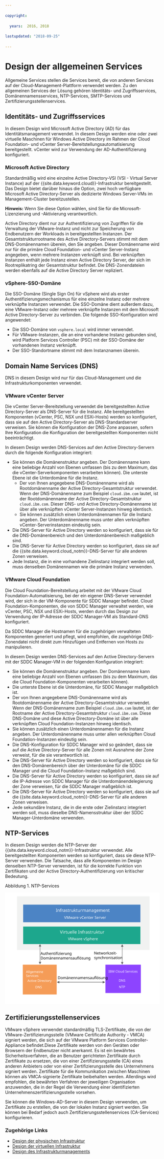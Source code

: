 ```yaml
---

copyright:

  years:  2016, 2018

lastupdated: "2018-09-25"

---
```


# Design der allgemeinen Services

Allgemeine Services stellen die Services bereit, die von anderen Services auf der Cloud-Management-Plattform verwendet werden. Zu den allgemeinen Services der Lösung gehören Identitäts- und Zugriffsservices, Domänennamensservices, NTP-Services, SMTP-Services und Zertifizierungsstellenservices.

## Identitäts- und Zugriffsservices

In diesem Design wird Microsoft Active Directory (AD) für das Identitätsmanagement verwendet. In diesem Design werden eine oder zwei virtuelle Maschinen für Windows Active Directory im Rahmen der Cloud Foundation- und vCenter Server-Bereitstellungsautomatisierung bereitgestellt. vCenter wird zur Verwendung der AD-Authentifizierung konfiguriert.

### Microsoft Active Directory

Standardmäßig wird eine einzelne Active Directory-VSI (VSI - Virtual Server Instance) auf der {{site.data.keyword.cloud}}-Infrastruktur bereitgestellt. Das Design bietet darüber hinaus die Option, zwei hoch verfügbare Microsoft Active Directory-Server als dedizierte Windows Server-VMs im Management-Cluster bereitzustellen.

**Hinweis:** Wenn Sie diese Option wählen, sind Sie für die Microsoft-Lizenzierung und -Aktivierung verantwortlich.

Active Directory dient nur zur Authentifizierung von Zugriffen für die Verwaltung der VMware-Instanz und nicht zur Speicherung von Endbenutzern der Workloads in bereitgestellten Instanzen. Der Gesamtstrukturrootname des Active Directory-Servers stimmt mit dem DNS-Domänennamen überein, den Sie angeben. Dieser Domänenname wird nur für die primäre Cloud Foundation- und vCenter Server-Instanz angegeben, wenn mehrere Instanzen verknüpft sind. Bei verknüpften Instanzen enthält jede Instanz einen Active Directory Server, der sich im Rootreplikatring der Gesamtstruktur befindet. Die DNS-Zonendateien werden ebenfalls auf die Active Directory Server repliziert.

### vSphere-SSO-Domäne

Die SSO-Domäne (Single Sign On) für vSphere wird als erster Authentifizierungsmechanismus für eine einzelne Instanz oder mehrere verknüpfte Instanzen verwendet. Die SSO-Domäne dient außerdem dazu, eine VMware-Instanz oder mehrere verknüpfte Instanzen mit dem Microsoft Active Directory-Server zu verbinden. Die folgende SSO-Konfiguration wird angewendet:  
* Die SSO-Domäne von `vsphere.local` wird immer verwendet.
* Für VMware-Instanzen, die an eine vorhandene Instanz gebunden sind, wird Platform Services Controller (PSC) mit der SSO-Domäne der vorhandenen Instanz verknüpft.
* Der SSO-Standortname stimmt mit dem Instanznamen überein.

## Domain Name Services (DNS)

DNS in diesem Design wird nur für das Cloud-Management und die Infrastrukturkomponenten verwendet.

### VMware vCenter Server

Die vCenter Server-Bereitstellung verwendet die bereitgestellten Active Directory-Server als DNS-Server für die Instanz. Alle bereitgestellten Komponenten (vCenter, PSC, NSX und ESXi-Hosts) werden so konfiguriert, dass sie auf den Active Directory-Server als DNS-Standardserver verweisen. Sie können die Konfiguration der DNS-Zone anpassen, sofern Ihre Konfiguration die Konfiguration der bereitgestellten Komponenten nicht beeinträchtigt.

In diesem Design werden DNS-Services auf den Active Directory-Servern durch die folgende Konfiguration integriert:
* Sie können die Domänenstruktur angeben. Der Domänenname kann eine beliebige Anzahl von Ebenen umfassen (bis zu dem Maximum, das die vCenter-Serverkomponenten verarbeiten können). Die unterste Ebene ist die Unterdomäne für die Instanz.
   * Der von Ihnen angegebene DNS-Domänenname wird als Rootdomänenname der Active Directory-Gesamtstruktur verwendet. Wenn der DNS-Domänenname zum Beispiel `cloud.ibm.com` lautet, ist der Rootdomänenname der Active Directory-Gesamtstruktur `cloud.ibm.com`. Dieser DNS- und Active Directory-Domänenname ist über alle verknüpften vCenter Server-Instanzen hinweg identisch.
   * Sie können zusätzlich einen Unterdomänennamen für die Instanz angeben. Der Unterdomänenname muss unter allen verknüpften vCenter-Serverinstanzen eindeutig sein.
* Die DNS-Server für Active Directory werden so konfiguriert, dass sie für die DNS-Domänenbereich und den Unterdomänenbereich maßgeblich sind.
* Die DNS-Server für Active Directory werden so konfiguriert, dass sie auf die {{site.data.keyword.cloud_notm}}-DNS-Server für alle anderen Zonen verweisen.
* Jede Instanz, die in eine vorhandene Zielinstanz integriert werden soll, muss denselben Domänennamen wie die primäre Instanz verwenden.

### VMware Cloud Foundation

Die Cloud Foundation-Bereitstellung arbeitet mit der VMware Cloud Foundation-Automatisierung, bei der ein eigener DNS-Server verwendet wird, der sich in der VM-Komponente für SDDC Manager befindet. Cloud Foundation-Komponenten, die von SDDC Manager verwaltet werden, wie vCenter, PSC, NSX und ESXi-Hosts, werden durch das Design zur Verwendung der IP-Adresse der SDDC Manager-VM als Standard-DNS konfiguriert.

Da SDDC Manager die Hostnamen für die zugehörigen verwalteten Komponenten generiert und pflegt, wird empfohlen, die zugehörige DNS-Zonendatei nicht direkt zum Hinzufügen und Entfernen von Hosts zu manipulieren.

In diesem Design werden DNS-Services auf den Active Directory-Servern mit der SDDC Manager-VM in der folgenden Konfiguration integriert:
* Sie können die Domänenstruktur angeben. Der Domänenname kann eine beliebige Anzahl von Ebenen umfassen (bis zu dem Maximum, das die Cloud Foundation-Komponenten verarbeiten können).
* Die unterste Ebene ist die Unterdomäne, für SDDC Manager maßgeblich ist.
* Der von Ihnen angegebene DNS-Domänenname wird als Rootdomänenname der Active Directory-Gesamtstruktur verwendet. Wenn der DNS-Domänenname zum Beispiel `cloud.ibm.com` lautet, ist der Rootname der Active Directory-Gesamtstruktur `cloud.ibm.com`. Diese DNS-Domäne und diese Active Directory-Domäne ist über alle verknüpften Cloud Foundation-Instanzen hinweg identisch.
* Sie können zusätzlich einen Unterdomänennamen für die Instanz angeben. Der Unterdomänenname muss unter allen verknüpften Cloud Foundation-Instanzen eindeutig sein.  
* Die DNS-Konfiguration für SDDC Manager wird so geändert, dass sie auf die Active Directory-Server für alle Zonen mit Ausnahme der Zone verweist, für die sie verantwortlich ist.
* Die DNS-Server für Active Directory werden so konfiguriert, dass sie für den DNS-Domänenbereich über der Unterdomäne für die SDDC Manager und die Cloud Foundation-Instanz maßgeblich sind.
* Die DNS-Server für Active Directory werden so konfiguriert, dass sie auf die IP-Adresse von SDDC Manager für die Unterdomänendelegierung der Zone verweisen, für die SDDC Manager maßgeblich ist.
* Die DNS-Server für Active Directory werden so konfiguriert, dass sie auf die {{site.data.keyword.cloud_notm}}-DNS-Server für alle anderen Zonen verweisen.
* Jede sekundäre Instanz, die in die erste oder Zielinstanz integriert werden soll, muss dieselbe DNS-Namensstruktur über der SDDC Manager-Unterdomäne verwenden.

## NTP-Services

In diesem Design werden die NTP-Server der {{site.data.keyword.cloud_notm}}-Infrastruktur verwendet. Alle bereitgestellten Komponenten werden so konfiguriert, dass sie diese NTP-Server verwenden. Die Tatsache, dass alle Komponenten im Design denselben NTP-Server verwenden, ist für die korrekte Funktion von Zertifikaten und der Active Directory-Authentifizierung von kritischer Bedeutung.

Abbildung 1. NTP-Services

![NTP-Services](commonservice_ntp.svg "In diesem Design verwenden alle Komponenten einer Instanz denselben NTP-Server der {{site.data.keyword.cloud_notm}}-Infrastruktur über den NTP-Service.")

## Zertifizierungsstellenservices

VMware vSphere verwendet standardmäßig TLS-Zertifikate, die von der VMware-Zertifizierungsstelle (VMware Certificate Authority - VMCA) signiert werden, die sich auf der VMware Platform Services Controller-Appliance befindet.Diese Zertifikate werden von den Geräten oder Browsern der Endbenutzer nicht anerkannt. Es ist ein bewährtes Sicherheitsverfahren, die an Benutzer gerichteten Zertifikate durch Zertifikate zu ersetzen, die von einer Zertifizierungsstelle (CA) eines anderen Anbieters oder von einer Zertifizierungsstelle des Unternehmens signiert werden. Zertifikate für die Kommunikation zwischen Maschinen können als VMCA-signierte Zertifikate beibehalten werden. Allerdings wird empfohlen, die bewährten Verfahren der jeweiligen Organisation anzuwenden, die in der Regel die Verwendung einer identifizierten Unternehmenszertifizierungsstelle vorsehen.

Sie können die Windows-AD-Server in diesem Design verwenden, um Zertifikate zu erstellen, die von der lokalen Instanz signiert werden. Sie können bei Bedarf jedoch auch Zertifizierungsstellenservices (CA-Services) konfigurieren.

### Zugehörige Links

* [Design der physischen Infrastruktur](design_physicalinfrastructure.html)
* [Design der virtuellen Infrastruktur](design_virtualinfrastructure.html)
* [Design des Infrastrukturmanagements](design_infrastructuremgmt.html)
